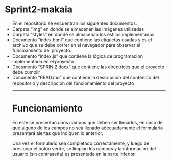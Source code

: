 # Sprint2-makaia

<ul>En el repositorio se encuentran los siguientes documentos:
<li>Carpeta “img” en donde se almacenan las imágenes utilizadas</li>
<li>Carpeta “styles” en donde se almacenan los estilos implementados</li>
<li>Documento “index.html” que contiene las etiquetas usadas y es el archivo que se debe correr en el navegador para observar el funcioamiento del proyecto.</li>
<li>Documento “index.js” que contiene la lógica de programación implementada en el proyecto</li>
<li>Documento “SPRIN 2.docx” que contiene las directrices que el proyecto debe cumplir</li>
<li>Documento “READ.md” que contiene la descripción del contenido del repositorio y descripción del funcionamiento del proyecto</li>

<hr>

# Funcionamiento

En este se presentan unos campos que deben ser llenados, en caso de que alguno de los campos no sea llenado adecuadamente el formulario presentará alertas que indiquen lo anterior.

Una vez el formulario sea completado correctamente, y luego de presionar el botón verde, se limpian los campos y la información del usuario (sin contraseña) es presentada en la parte inferior.
